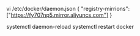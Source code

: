 vi /etc/docker/daemon.json
{
    "registry-mirrions": ["https://fy707np5.mirror.aliyuncs.com"]
}

systemctl daemon-reload
systemctl restart docker